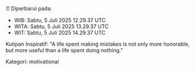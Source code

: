 ⏰ Diperbarui pada:
- WIB: Sabtu, 5 Juli 2025 12.29.37 UTC
- WITA: Sabtu, 5 Juli 2025 13.29.37 UTC
- WIT: Sabtu, 5 Juli 2025 14.29.37 UTC

Kutipan Inspiratif:
"A life spent making mistakes is not only more honorable, but more useful than a life spent doing nothing."


Kategori: motivational

